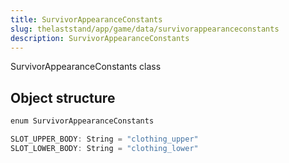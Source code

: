 ```yaml
---
title: SurvivorAppearanceConstants
slug: thelaststand/app/game/data/survivorappearanceconstants
description: SurvivorAppearanceConstants
---
```


SurvivorAppearanceConstants class

## Object structure

```scala
enum SurvivorAppearanceConstants

SLOT_UPPER_BODY: String = "clothing_upper"
SLOT_LOWER_BODY: String = "clothing_lower"

```
